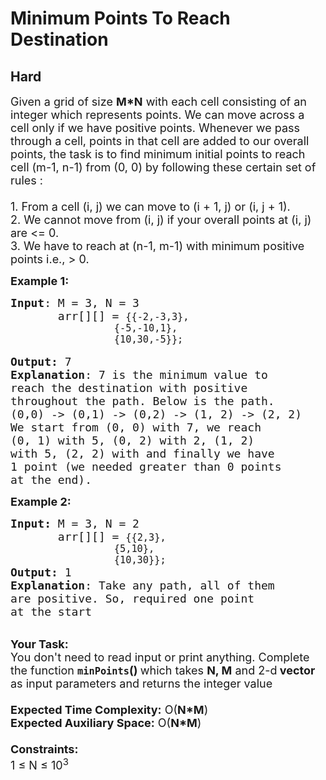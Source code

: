 # Minimum Points To Reach Destination
## Hard
<div class="problems_problem_content__Xm_eO"><p><span style="font-size:18px">Given a grid of size <strong>M*N</strong> with each cell consisting of an integer which represents points. We can move across a cell only if we have positive points. Whenever we pass through a cell, points in that cell are added to our overall points, the task is to find minimum initial points to reach cell (m-1, n-1) from (0, 0) by following these certain set of rules :<br>
&nbsp;<br>
1. From a cell (i, j) we can move to (i + 1, j) or (i, j + 1).<br>
2. We cannot move from (i, j) if your overall points at (i, j) are &lt;= 0.<br>
3. We have to reach at (n-1, m-1) with minimum positive points i.e., &gt; 0.</span></p>

<p><span style="font-size:18px"><strong>Example 1:</strong></span></p>

<pre><span style="font-size:18px"><strong>Input</strong>: M = 3, N = 3 
       arr[][] = <code>{{-2,-3,3}, 
                  </code><code>{-5,-10,1}, </code>
<code>                  </code><code>{10,30,-5}</code><code>}; </code></span>

<span style="font-size:18px"><strong>Output:</strong> 7
<strong>Explanation</strong>: 7 is the minimum value to
reach the destination with positive
throughout the path. Below is the path.
(0,0) -&gt; (0,1) -&gt; (0,2) -&gt; (1, 2) -&gt; (2, 2)
We start from (0, 0) with 7, we reach
(0, 1) with 5, (0, 2) with 2, (1, 2)
with 5, (2, 2) with and finally we have
1 point (we needed greater than 0 points
at the end).</span></pre>

<div><span style="font-size:18px"><strong>Example 2:</strong></span></div>

<pre><span style="font-size:18px"><strong>Input: </strong>M = 3, N = 2
       arr[][] = <code>{{2,3}, </code>
<code>                  {5,10}, </code>
<code>                  {10,30}</code><code>}; </code>
<strong>Output: </strong>1
<strong>Explanation</strong>: Take any path, all of them 
are positive. So, required one point 
at the start</span>
</pre>

<p><br>
<span style="font-size:18px"><strong>Your Task:&nbsp;&nbsp;</strong><br>
You don't need to read input or print anything. Complete the function <strong><code>minPoints</code>()&nbsp;</strong>which takes <strong>N, M</strong> and 2-d<strong> vector </strong>as input parameters and returns the integer value<br>
<br>
<strong>Expected Time Complexity:</strong> O(<strong>N*M</strong>)<br>
<strong>Expected Auxiliary Space:</strong> O(<strong>N*M</strong>)<br>
<br>
<strong>Constraints:</strong><br>
1 ≤ N ≤ 10<sup>3</sup></span></p>
</div>